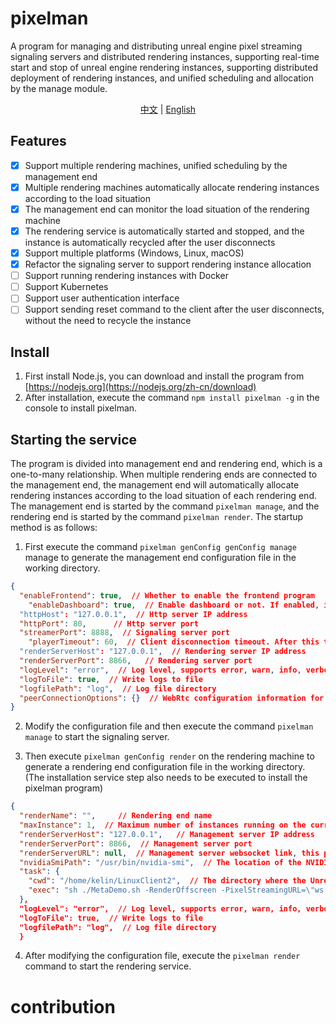 # pixelman
A program for managing and distributing unreal engine pixel streaming signaling servers and distributed rendering instances, supporting real-time start and stop of unreal engine rendering instances, supporting distributed deployment of rendering instances, and unified scheduling and allocation by the manage module.

<div align="center">

[中文](README.ZH-CN.md) | [English](README.md)
</div>


## Features
- [x] Support multiple rendering machines, unified scheduling by the management end
- [x] Multiple rendering machines automatically allocate rendering instances according to the load situation
- [x] The management end can monitor the load situation of the rendering machine
- [x] The rendering service is automatically started and stopped, and the instance is automatically recycled after the user disconnects
- [x] Support multiple platforms (Windows, Linux, macOS)
- [x] Refactor the signaling server to support rendering instance allocation
- [ ] Support running rendering instances with Docker
- [ ] Support Kubernetes
- [ ] Support user authentication interface
- [ ] Support sending reset command to the client after the user disconnects, without the need to recycle the instance

## Install
1. First install Node.js, you can download and install the program from [https://nodejs.org](https://nodejs.org/zh-cn/download)
2. After installation, execute the command `npm install pixelman -g` in the console to install pixelman.
## Starting the service
The program is divided into management end and rendering end, which is a one-to-many relationship. When multiple rendering ends are connected to the management end, the management end will automatically allocate rendering instances according to the load situation of each rendering end. The management end is started by the command `pixelman manage`, and the rendering end is started by the command `pixelman render`.
The startup method is as follows:
1. First execute the command `pixelman genConfig genConfig manage` manage to generate the management end configuration file in the working directory.

```json
{
  "enableFrontend": true,  // Whether to enable the frontend program
	"enableDashboard": true,  // Enable dashboard or not. If enabled, it can be accessed via http://localhost/dashboard/.
  "httpHost": "127.0.0.1",  // Http server IP address
  "httpPort": 80,      // Http server port
  "streamerPort": 8888,  // Signaling server port
	"playerTimeout": 60,  // Client disconnection timeout. After this time, the instance will be recycled. (Unit: seconds)
  "renderServerHost": "127.0.0.1",  // Rendering server IP address
  "renderServerPort": 8866,   // Rendering server port
  "logLevel": "error",  // Log level, supports error, warn, info, verbose, debug, silly
  "logToFile": true,  // Write logs to file
  "logfilePath": "log",  // Log file directory
  "peerConnectionOptions": {}  // WebRtc configuration information for Unreal Engine and client handshake
}
```
2. Modify the configuration file and then execute the command `pixelman manage`  to start the signaling server.

3. Then execute `pixelman genConfig render` on the rendering machine to generate a rendering end configuration file in the working directory. (The installation service step also needs to be executed to install the pixelman program)
```json
{
  "renderName": "",     // Rendering end name
  "maxInstance": 1,  // Maximum number of instances running on the current node
  "renderServerHost": "127.0.0.1",   // Management server IP address
  "renderServerPort": 8866,  // Management server port
  "renderServerURL": null,  // Management server websocket link, this parameter is preferred. If set, renderServerHost and renderServerPort are invalid.
  "nvidiaSmiPath": "/usr/bin/nvidia-smi",  // The location of the NVIDIA graphics card SMI program, used to monitor the load situation of the rendering machine
  "task": {
    "cwd": "/home/kelin/LinuxClient2",  // The directory where the Unreal instance is running
    "exec": "sh ./MetaDemo.sh -RenderOffscreen -PixelStreamingURL=\"ws://127.0.0.1:8888/?taskId={taskId}\"" // The command to run the Unreal instance, {taskId} must be filled in, otherwise the instance cannot be effectively recycled
  },
  "logLevel": "error",  // Log level, supports error, warn, info, verbose, debug, silly
  "logToFile": true,  // Write logs to file
  "logfilePath": "log",  // Log file directory
  }
```
4. After modifying the configuration file, execute the `pixelman render` command to start the rendering service.

# contribution
